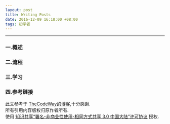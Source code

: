 ```yaml
---
layout: post
title: Writing Posts
date: 2016-12-09 16:18:00 +08:00
tags: 初学者
---
```


***

### 一.概述



### 二.流程



### 三.学习


### 四.参考链接

此文参考于 [TheCodeWay的博客][Link_1],十分感谢.  
所有引用内容版权归原作者所有.  
使用 [知识共享“署名-非商业性使用-相同方式共享 3.0 中国大陆”许可协议][Lisence] 授权.

[Lisence]: https://creativecommons.org/licenses/by-nc-sa/3.0/cn/

[Link_1]: https://letsencrypt.org/